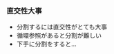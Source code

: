 ### 直交性大事

* 分割するには直交性がとても大事
* 循環参照があると分割が難しい
* 下手に分割をすると...

<!-- 図が欲しいかも -->

<!--
* 循環参照があると、両方共ついてくることを説明
* 参照が一方向だと、片方だけ引っこ抜ける
  - テストドライバーから呼び出せるようになる
* 依存関係の逆転を使うと、別の方向に引っこ抜ける
  - スタブが使えるようになる
-->
